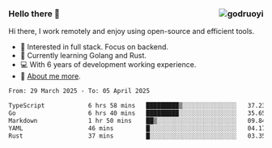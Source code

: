 ### Hello there 👋 <img align="right" src="https://github-readme-stats.vercel.app/api?username=godruoyi&show_icons=true" alt="godruoyi" />

Hi there, I work remotely and enjoy using open-source and efficient tools.

- 🔭 Interested in full stack. Focus on backend.
- 🌱 Currently learning Golang and Rust.
- 💻 With 6 years of development working experience.
- 👒 [About me more](https://godruoyi.com/posts/about-godruoyi).



<!--START_SECTION:waka-->

```txt
From: 29 March 2025 - To: 05 April 2025

TypeScript            6 hrs 58 mins   █████████▒░░░░░░░░░░░░░░░   37.23 %
Go                    6 hrs 40 mins   █████████░░░░░░░░░░░░░░░░   35.65 %
Markdown              1 hr 50 mins    ██▒░░░░░░░░░░░░░░░░░░░░░░   09.84 %
YAML                  46 mins         █░░░░░░░░░░░░░░░░░░░░░░░░   04.17 %
Rust                  37 mins         █░░░░░░░░░░░░░░░░░░░░░░░░   03.35 %
```

<!--END_SECTION:waka-->
